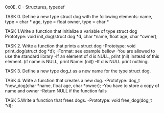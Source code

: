 0x0E. C - Structures, typedef

TASK 0. Define a new type struct dog with the following elements:
name, type = char *
age, type = float
owner, type = char *

TASK 1.Write a function that initialize a variable of type struct dog
Prototype: void init_dog(struct dog *d, char *name, float age, char *owner);

TASK 2. Write a function that prints a struct dog
-Prototype: void print_dog(struct dog *d);
-Format: see example bellow
-You are allowed to use the standard library
-If an element of d is NULL, print (nil) instead of this element.
(if name is NULL, print Name: (nil))
-If d is NULL print nothing.

TASK 3. Define a new type dog_t as a new name for the type struct dog.

TASK 4. Write a function that creates a new dog.
-Prototype: dog_t *new_dog(char *name, float age, char *owner);
-You have to store a copy of name and owner
-Return NULL if the function fails

TASK 5.Write a function that frees dogs.
-Prototype: void free_dog(dog_t *d);
